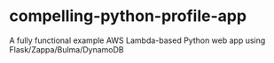 # compelling-python-profile-app
A fully functional example AWS Lambda-based Python web app using Flask/Zappa/Bulma/DynamoDB
